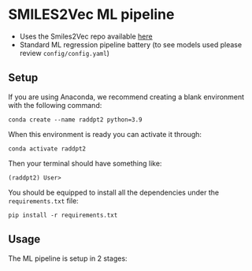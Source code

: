 
# SMILES2Vec ML pipeline

- Uses the Smiles2Vec repo available [here](https://github.com/Abdulk084/Smiles2vec)
- Standard ML regression pipeline battery (to see models used please review `config/config.yaml`)

## Setup

If you are using Anaconda, we recommend creating a blank environment with the following command:

```
conda create --name raddpt2 python=3.9
```

When this <blank> environment is ready you can activate it through:

```
conda activate raddpt2
```

Then your terminal should have something like:

```
(raddpt2) User> 
```

You should be equipped to install all the dependencies under the `requirements.txt` file:

```
pip install -r requirements.txt
```


## Usage

The ML pipeline is setup in 2 stages:



